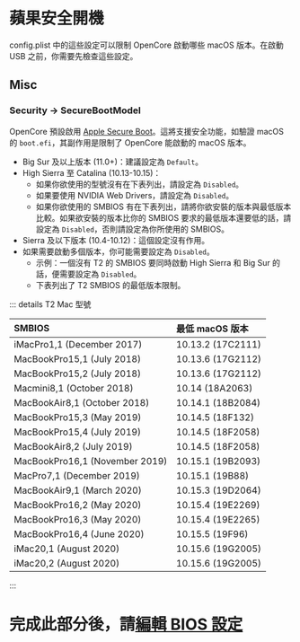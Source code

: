 # 蘋果安全開機

config.plist 中的這些設定可以限制 OpenCore 啟動哪些 macOS 版本。在啟動 USB 之前，你需要先檢查這些設定。

## Misc

### Security -> SecureBootModel

OpenCore 預設啟用 [Apple Secure Boot](https://eason329.github.io/OpenCore-Post-Install/universal/security/applesecureboot.html#what-is-apple-secure-boot)。這將支援安全功能，如驗證 macOS 的 `boot.efi`，其副作用是限制了 OpenCore 能啟動的 macOS 版本。

* Big Sur 及以上版本 (11.0+)：建議設定為 `Default`。
* High Sierra 至 Catalina (10.13-10.15)：
  * 如果你欲使用的型號沒有在下表列出，請設定為 `Disabled`。
  * 如果要使用 NVIDIA Web Drivers，請設定為 `Disabled`。
  * 如果你欲使用的 SMBIOS 有在下表列出，請將你欲安裝的版本與最低版本比較。如果欲安裝的版本比你的 SMBIOS 要求的最低版本還要低的話，請設定為 `Disabled`，否則請設定為你所使用的 SMBIOS。
* Sierra 及以下版本 (10.4-10.12)：這個設定沒有作用。
* 如果需要啟動多個版本，你可能需要設定為 `Disabled`。
  * 示例：一個沒有 T2 的 SMBIOS 要同時啟動 High Sierra 和 Big Sur 的話，便需要設定為 `Disabled`。
  * 下表列出了 T2 SMBIOS 的最低版本限制。

::: details T2 Mac 型號

| SMBIOS                                              | 最低 macOS 版本 |
| :---                                                | :---                  |
| iMacPro1,1 (December 2017)                          | 10.13.2 (17C2111)     |
| MacBookPro15,1 (July 2018)                          | 10.13.6 (17G2112)     |
| MacBookPro15,2 (July 2018)                          | 10.13.6 (17G2112)     |
| Macmini8,1 (October 2018)                           | 10.14 (18A2063)       |
| MacBookAir8,1 (October 2018)                        | 10.14.1 (18B2084)     |
| MacBookPro15,3 (May 2019)                           | 10.14.5 (18F132)      |
| MacBookPro15,4 (July 2019)                          | 10.14.5 (18F2058)     |
| MacBookAir8,2 (July 2019)                           | 10.14.5 (18F2058)     |
| MacBookPro16,1 (November 2019)                      | 10.15.1 (19B2093)     |
| MacPro7,1 (December 2019)                           | 10.15.1 (19B88)       |
| MacBookAir9,1 (March 2020)                          | 10.15.3 (19D2064)     |
| MacBookPro16,2 (May 2020)                           | 10.15.4 (19E2269)     |
| MacBookPro16,3 (May 2020)                           | 10.15.4 (19E2265)     |
| MacBookPro16,4 (June 2020)                          | 10.15.5 (19F96)       |
| iMac20,1 (August 2020)                              | 10.15.6 (19G2005)     |
| iMac20,2 (August 2020)                              | 10.15.6 (19G2005)     |

:::

# 完成此部分後，請[編輯 BIOS 設定](bios-settings.md)
